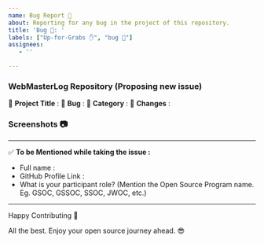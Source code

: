 ```yaml
---
name: Bug Report 🐞
about: Reporting for any bug in the project of this repository.
title: 'Bug 🐛: '
labels: ["Up-for-Grabs ✋", "bug 🐛"]
assignees:
   - ''

---
```


### WebMasterLog Repository (Proposing new issue)
:red_circle: **Project Title** :
:red_circle: **Bug** :
:red_circle: **Category** :  <!-- Category of the project: Angular, CSS, Front-end, NextJS, NodeJS, React, Vanilla, VueJS, etc. -->
:red_circle: **Changes** :  <!-- Explain the approach to handle this bug. -->


### Screenshots 📷
<!-- Write N/A if not available-->


***********************************************************************
:white_check_mark: **To be Mentioned while taking the issue :**
- Full name : 
- GitHub Profile Link : 
- What is your participant role? (Mention the Open Source Program name. Eg. GSOC, GSSOC, SSOC, JWOC, etc.)

***********************************************************************
Happy Contributing 🚀 

All the best. Enjoy your open source journey ahead. 😎
